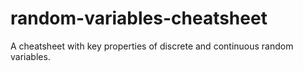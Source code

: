# random-variables-cheatsheet
A cheatsheet with key properties of discrete and continuous random variables.
